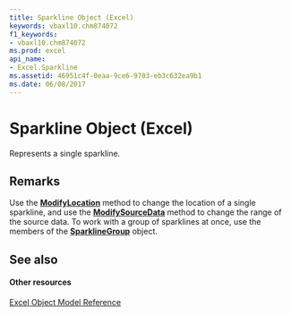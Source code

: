 ```yaml
---
title: Sparkline Object (Excel)
keywords: vbaxl10.chm874072
f1_keywords:
- vbaxl10.chm874072
ms.prod: excel
api_name:
- Excel.Sparkline
ms.assetid: 46951c4f-0eaa-9ce6-9703-eb3c632ea9b1
ms.date: 06/08/2017
---
```



# Sparkline Object (Excel)

Represents a single sparkline.


## Remarks

Use the  **[ModifyLocation](Excel.Sparkline.ModifyLocation.md)** method to change the location of a single sparkline, and use the **[ModifySourceData](Excel.Sparkline.ModifySourceData.md)** method to change the range of the source data. To work with a group of sparklines at once, use the members of the **[SparklineGroup](Excel.SparklineGroup.md)** object.


## See also


#### Other resources


[Excel Object Model Reference](http://msdn.microsoft.com/library/11ea8598-8a20-92d5-f98b-0da04263bf2c%28Office.15%29.aspx)


